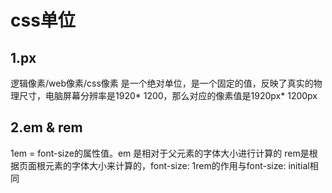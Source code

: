# css单位

## 1.px
  逻辑像素/web像素/css像素
是一个绝对单位，是一个固定的值，反映了真实的物理尺寸，电脑屏幕分辨率是1920* 1200，那么对应的像素值是1920px* 1200px

## 2.em & rem
  1em = font-size的属性值。em 是相对于父元素的字体大小进行计算的
  rem是根据页面根元素的字体大小来计算的，font-size: 1rem的作用与font-size: initial相同